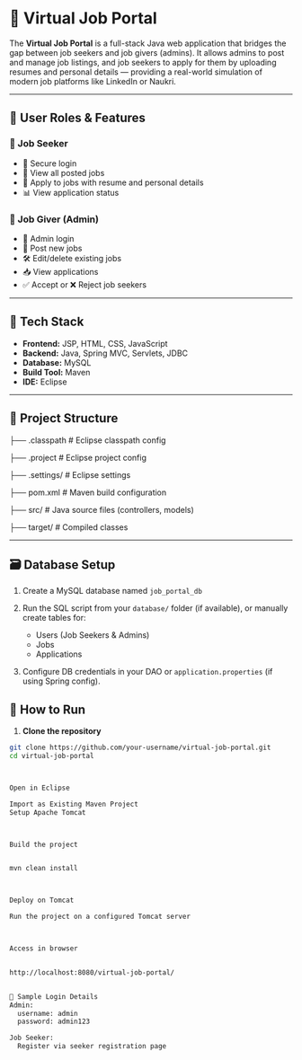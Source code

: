 

# 💼 Virtual Job Portal

The **Virtual Job Portal** is a full-stack Java web application that bridges the gap between job seekers and job givers (admins). It allows admins to post and manage job listings, and job seekers to apply for them by uploading resumes and personal details — providing a real-world simulation of modern job platforms like LinkedIn or Naukri.

---

## 👤 User Roles & Features

### 🔹 Job Seeker
- 🔐 Secure login  
- 👀 View all posted jobs  
- 📄 Apply to jobs with resume and personal details  
- 📊 View application status  

### 🔹 Job Giver (Admin)
- 🔐 Admin login  
- 📢 Post new jobs  
- 🛠 Edit/delete existing jobs  
- 📥 View applications  
- ✅ Accept or ❌ Reject job seekers  

---

## 🧰 Tech Stack

- **Frontend:** JSP, HTML, CSS, JavaScript  
- **Backend:** Java, Spring MVC, Servlets, JDBC  
- **Database:** MySQL  
- **Build Tool:** Maven  
- **IDE:** Eclipse

---

## 📁 Project Structure


├── .classpath               # Eclipse classpath config

├── .project                 # Eclipse project config

├── .settings/               # Eclipse settings

├── pom.xml                  # Maven build configuration

├── src/                     # Java source files (controllers, models)

├── target/                  # Compiled classes

---

## 🗃️ Database Setup

1. Create a MySQL database named `job_portal_db`  
2. Run the SQL script from your `database/` folder (if available), or manually create tables for:
   - Users (Job Seekers & Admins)
   - Jobs
   - Applications

3. Configure DB credentials in your DAO or `application.properties` (if using Spring config).



## 🚀 How to Run

1. **Clone the repository**
```bash
git clone https://github.com/your-username/virtual-job-portal.git
cd virtual-job-portal



Open in Eclipse

Import as Existing Maven Project
Setup Apache Tomcat



Build the project


mvn clean install



Deploy on Tomcat

Run the project on a configured Tomcat server



Access in browser


http://localhost:8080/virtual-job-portal/


🔑 Sample Login Details
Admin:
  username: admin
  password: admin123

Job Seeker:
  Register via seeker registration page



